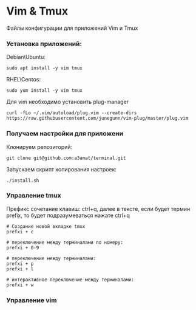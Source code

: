 # Vim & Tmux
Файлы конфигурации для приложений Vim и Tmux

### Установка приложений:
Debian\Ubuntu:
```
sudo apt install -y vim tmux
```
RHEL\Centos:
```
sudo yum install -y vim tmux
```
Для vim необходимо установить plug-manager
```
curl -fLo ~/.vim/autoload/plug.vim --create-dirs https://raw.githubusercontent.com/junegunn/vim-plug/master/plug.vim
```

### Получаем настройки для приложени
Клонируем репозиторий:
```
git clone git@github.com:a3amat/terminal.git
```
Запускаем скрипт копирования настроек:
```
./install.sh
```
### Управление tmux
Префикс сочетание клавиш: ctrl+q, далее в тексте, если будет термин prefix, то будет подразумеваться нажате ctrl+q
```
# Создание новой вкладке tmux
prefxi + c

# переключение между терминалами по номеру:
prefxi + 0-9

# переключение между терминалами:
prefxi + p
prefxi + l

# интерактивное переключение между терминалами:
prefxi + w
```
### Управление vim
